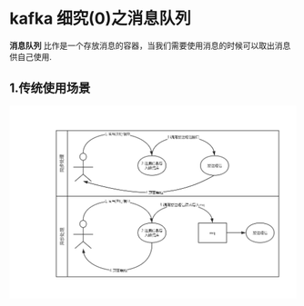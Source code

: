# kafka 细究(0)之消息队列

**消息队列** 比作是一个存放消息的容器，当我们需要使用消息的时候可以取出消息供自己使用.

## 1.传统使用场景
![Distributed/kafka/kafka-mq01](https://raw.githubusercontent.com/XuZhuohao/picture/master/java/Frame/Distributed/kafka/kafka-mq01.png)
